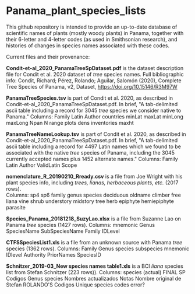 # Panama_plant_species_lists

This github repository is intended to provide an up-to-date database of scientific names of plants (mostly woody plants) in Panama, 
together with their 6-letter and 4-letter codes (as used in Smithsonian research), and histories of changes in species names associated with these codes. 

Current files and their provenance:

**Condit-et-al_2020_PanamaTreeSpDataset.pdf** is the dataset description file for Condit et al. 2020 dataset of *tree* species names.  Full bibliographic info: Condit, Richard; Pérez, Rolando; Aguilar, Salomón (2020), Complete Tree Species of Panama, v2, Dataset, https://doi.org/10.15146/R3M97W

**PanamaTreeSpecies.tsv** is part of Condit et al. 2020, as described in Condit-et-al_2020_PanamaTreeSpDataset.pdf. In brief, "A tab-delimited ascii table including a record for 3045 *tree* species we consider native to Panama."
Columns: Family	Latin	Author	countries	minLat	maxLat	minLong	maxLong	Npan	N	range	plots	dens	inventories	maxht

**PanamaTreeNameLookup.tsv** is part of Condit et al. 2020, as described in Condit-et-al_2020_PanamaTreeSpDataset.pdf.  In brief, "A tab-delimited ascii table including a record for 4497 Latin names which we found to be associated with the native *tree* species of Panama, including the 3045 currently accepted names plus 1452 alternate names."
Columns: Family	Latin	Author	ValidLatin	Scope

**nomenclature_R_20190210_Rready.csv** is a file from Joe Wright with his plant species info, including *trees, lianas, herbaceous plants, etc.* (2017 rows).  
Columns: sp4	sp6	family	genus	species	deciduous	oldname	climber	free	liana	vine	shrub	understory	midstory	tree	herb	epiphyte	hemiepiphyte	parasite

**Species_Panama_20181218_SuzyLao.xlsx** is a file from Suzanne Lao on Panama *tree* species (1427 rows).
Columns: mnemonic	Genus	SpeciesName	SubSpeciesName	Family	IDLevel

**CTFSSpeciesList1.xls** is a file from an unknown source with Panama *tree* species (1362 rows). 
Columns: Family	Genus	species	subspecies	mnemonic	IDlevel	Authority	PriorNames	SpeciesID

**Schnitzer_2019-03_New species names table1.xls** is a BCI *liana* species list from Stefan Schnitzer (223 rows)).
Columns: species (actual)	FINAL SP Codigos	Genus	species	Nombres actualizados	Notas	Nombre original de Stefan	ROLANDO'S Codigos	Unique species codes	error?




